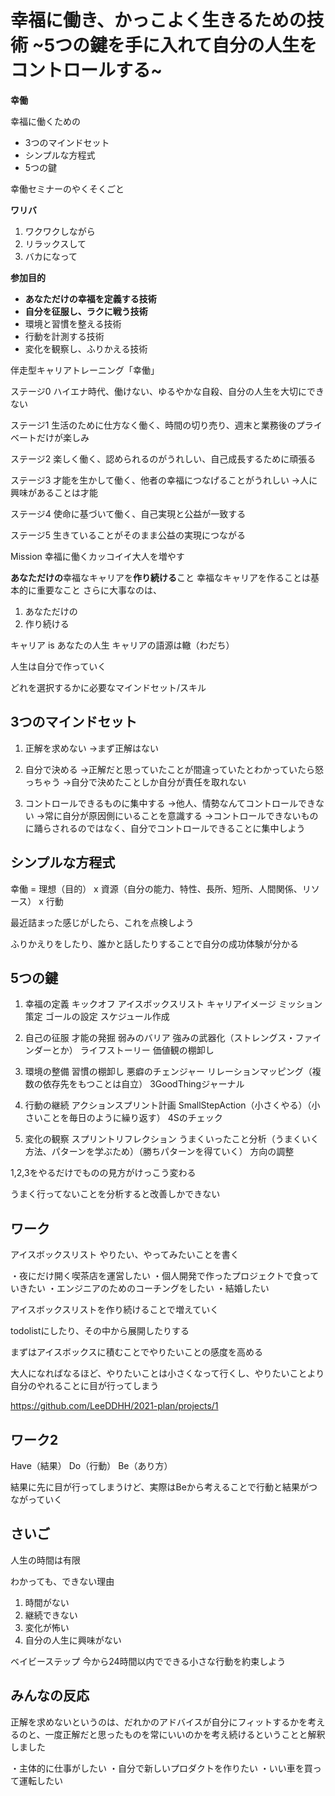 # 幸福に働き、かっこよく生きるための技術 ~5つの鍵を手に入れて自分の人生をコントロールする~

**幸働**

幸福に働くための

- 3つのマインドセット
- シンプルな方程式
- 5つの鍵

幸働セミナーのやくそくごと

**ワリバ**

1. ワクワクしながら
2. リラックスして
3. バカになって

**参加目的**

- **あなただけの幸福を定義する技術**
- **自分を征服し、ラクに戦う技術**
- 環境と習慣を整える技術
- 行動を計測する技術
- 変化を観察し、ふりかえる技術

伴走型キャリアトレーニング「幸働」

ステージ0
ハイエナ時代、働けない、ゆるやかな自殺、自分の人生を大切にできない

ステージ1
生活のために仕方なく働く、時間の切り売り、週末と業務後のプライベートだけが楽しみ

ステージ2
楽しく働く、認められるのがうれしい、自己成長するために頑張る

ステージ3
才能を生かして働く、他者の幸福につなげることがうれしい
→人に興味があることは才能

ステージ4
使命に基づいて働く、自己実現と公益が一致する

ステージ5
生きていることがそのまま公益の実現につながる

Mission
幸福に働くカッコイイ大人を増やす

**あなただけの**幸福なキャリアを**作り続ける**こと
幸福なキャリアを作ることは基本的に重要なこと
さらに大事なのは、

1. あなただけの
2. 作り続ける

キャリア is あなたの人生
キャリアの語源は轍（わだち）

人生は自分で作っていく

どれを選択するかに必要なマインドセット/スキル

## 3つのマインドセット

1. 正解を求めない
   →まず正解はない

2. 自分で決める
   →正解だと思っていたことが間違っていたとわかっていたら怒っちゃう
   →自分で決めたことしか自分が責任を取れない

3. コントロールできるものに集中する
   →他人、情勢なんてコントロールできない
   →常に自分が原因側にいることを意識する
   →コントロールできないものに踊らされるのではなく、自分でコントロールできることに集中しよう

## シンプルな方程式

幸働 = 理想（目的） x 資源（自分の能力、特性、長所、短所、人間関係、リソース） x 行動

最近詰まった感じがしたら、これを点検しよう

ふりかえりをしたり、誰かと話したりすることで自分の成功体験が分かる

## 5つの鍵

1. 幸福の定義
   キックオフ
   アイスボックスリスト
   キャリアイメージ
   ミッション策定
   ゴールの設定
   スケジュール作成

2. 自己の征服
   才能の発掘
   弱みのバリア
   強みの武器化（ストレングス・ファインダーとか）
   ライフストーリー
   価値観の棚卸し

3. 環境の整備
   習慣の棚卸し
   悪癖のチェンジャー
   リレーションマッピング（複数の依存先をもつことは自立）
   3GoodThingジャーナル

4. 行動の継続
   アクションスプリント計画
   SmallStepAction（小さくやる）（小さいことを毎日のように繰り返す）
   4Sのチェック

5. 変化の観察
   スプリントリフレクション
   うまくいったこと分析（うまくいく方法、パターンを学ぶため）（勝ちパターンを得ていく）
   方向の調整

1,2,3をやるだけでものの見方がけっこう変わる

うまく行ってないことを分析すると改善しかできない

## ワーク

アイスボックスリスト
やりたい、やってみたいことを書く

・夜にだけ開く喫茶店を運営したい
・個人開発で作ったプロジェクトで食っていきたい
・エンジニアのためのコーチングをしたい
・結婚したい

アイスボックスリストを作り続けることで増えていく

todolistにしたり、その中から展開したりする

まずはアイスボックスに積むことでやりたいことの感度を高める

大人になればなるほど、やりたいことは小さくなって行くし、やりたいことより自分のやれることに目が行ってしまう

https://github.com/LeeDDHH/2021-plan/projects/1

## ワーク2

Have（結果）
Do（行動）
Be（あり方）

結果に先に目が行ってしまうけど、実際はBeから考えることで行動と結果がつながっていく

## さいご

人生の時間は有限

わかっても、できない理由

1. 時間がない
2. 継続できない
3. 変化が怖い
4. 自分の人生に興味がない

ベイビーステップ
今から24時間以内でできる小さな行動を約束しよう

## みんなの反応

正解を求めないというのは、だれかのアドバイスが自分にフィットするかを考えるのと、一度正解だと思ったものを常にいいのかを考え続けるということと解釈しました

・主体的に仕事がしたい
・自分で新しいプロダクトを作りたい
・いい車を買って運転したい
